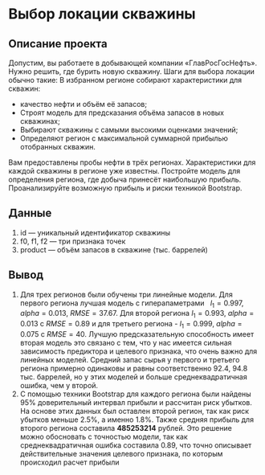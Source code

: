# Выбор локации скважины
## Описание проекта
Допустим, вы работаете в добывающей компании «ГлавРосГосНефть». Нужно решить, где бурить новую скважину. Шаги для выбора локации обычно такие: В избранном регионе собирают характеристики для скважин:
- качество нефти и объём её запасов;
- Строят модель для предсказания объёма запасов в новых скважинах;
- Выбирают скважины с самыми высокими оценками значений;
- Определяют регион с максимальной суммарной прибылью отобранных скважин.

Вам предоставлены пробы нефти в трёх регионах. Характеристики для каждой скважины в регионе уже известны. Постройте модель для определения региона, где добыча принесёт наибольшую прибыль. Проанализируйте возможную прибыль и риски техникой Bootstrap.

## Данные
1. id — уникальный идентификатор скважины
2. f0, f1, f2 — три признака точек
3. product — объём запасов в скважине (тыс. баррелей)

## Вывод
1. Для трех регионов были обучены три линейные модели. Для первого региона лучшая модель с гиперапаметрами   $l_1 = 0.997$, $alpha = 0.013$, $RMSE = 37.67$. Для второй региона $l_1 = 0.993$, $alpha = 0.013$ с $RMSE = 0.89$ и для третьего региона - $l_1 = 0.999$, $alpha = 0.075$ с $RMSE = 40$. Лучшую предсказательную способность имеет вторая модель это связано с тем, что у нас имеется сильная зависимость предиктора и целевого признака, что очень важно для линейных моделей. Средний запас сырья у первого и третьего региона примерно одинаковы и равны соответственно $92.4$, $94.8$ тыс. баррелей, но у этих моделей и больше среднеквадратичная ошибка, чем у второй.
2. С помощью техники Bootstrap для каждого региона были найдены 95% доверительный интервал прибыли и рассчитан риск убытков. На основе этих данных был оставлен второй регион, так как риск убытков меньше 2.5%, а именно $1.8$%. Также средняя прибыль для второго региона составила **485253214** рублей. Это решение можно обосновать с точностью модели, так как среднеквадратичная ошибка составила $0.89$, что точно описывает действительные значения целевого признака, по которым происходил расчет прибыли
